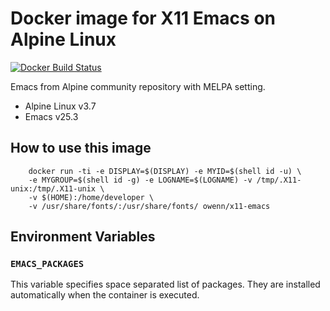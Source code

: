 # Docker image for X11 Emacs on Alpine Linux

[![Docker Build Status](https://img.shields.io/docker/build/owenn/x11-emacs.svg)](https://hub.docker.com/r/owenn/x11-emacs/)

Emacs from Alpine community repository with MELPA setting.

* Alpine Linux v3.7
* Emacs v25.3

## How to use this image

```console
	docker run -ti -e DISPLAY=$(DISPLAY) -e MYID=$(shell id -u) \
	-e MYGROUP=$(shell id -g) -e LOGNAME=$(LOGNAME) -v /tmp/.X11-unix:/tmp/.X11-unix \
	-v $(HOME):/home/developer \
	-v /usr/share/fonts/:/usr/share/fonts/ owenn/x11-emacs
```

## Environment Variables

### `EMACS_PACKAGES`

This variable specifies space separated list of packages.
They are installed automatically when the container is executed.
